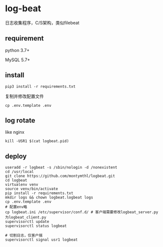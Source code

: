 # log-beat

日志收集程序，C/S架构，类似filebeat

## requirement

python 3.7+

MySQL 5.7+

## install

`pip3 install -r requirements.txt`

复制并修改配置文件

`cp .env.template .env`

## log rotate

like nginx

`kill -USR1 $(cat logbeat.pid)`

## deploy

```shell
useradd -r logbeat -s /sbin/nologin -d /nonexistent
cd /usr/local
git clone https://github.com/montymthl/logbeat.git
cd logbeat
virtualenv venv
source venv/bin/activate
pip install -r requirements.txt
mkdir logs && chown logbeat.logbeat logs
cp .env.template .env
# 配置env略
cp logbeat.ini /etc/supervisor/conf.d/ # 客户端需要修改logbeat_server.py为logbeat_client.py
supervisorctl update
supervisorctl status logbeat

# 切割日志，仅客户端
supervisorctl signal usr1 logbeat
```